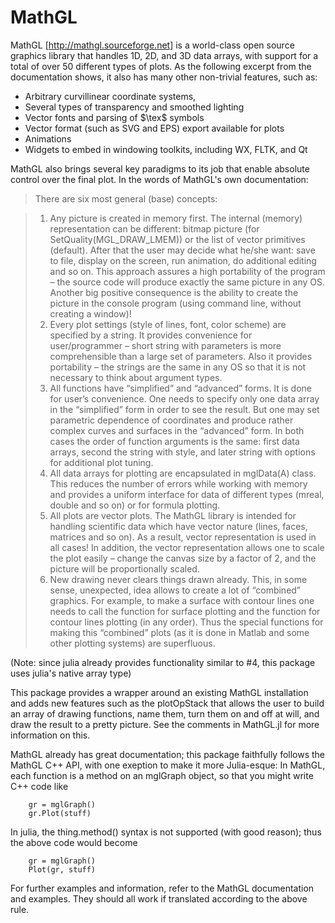 # MathGL

MathGL [http://mathgl.sourceforge.net] is a world-class open source graphics library that handles 1D, 2D, and 3D data arrays, with support for a total of over 50 different types of plots. As the following excerpt from the documentation shows, it also has many other non-trivial features, such as:

 - Arbitrary curvillinear coordinate systems, 
 - Several types of transparency and smoothed lighting
 - Vector fonts and parsing of $\tex$ symbols
 - Vector format (such as SVG and EPS) export available for plots
 - Animations
 - Widgets to embed in windowing toolkits, including WX, FLTK, and Qt


MathGL also brings several key paradigms to its job that enable absolute control over the final plot. In the words of MathGL's own  documentation:

>There are six most general (base) concepts:

> 1. Any picture is created in memory first. The internal (memory) representation can be different: bitmap picture (for SetQuality(MGL_DRAW_LMEM)) or the list of vector primitives (default). After that the user may decide what he/she want: save to file, display on the screen, run animation, do additional editing and so on. This approach assures a high portability of the program – the source code will produce exactly the same picture in any OS. Another big positive consequence is the ability to create the picture in the console program (using command line, without creating a window)!
> 2. Every plot settings (style of lines, font, color scheme) are specified by a string. It provides convenience for user/programmer – short string with parameters is more comprehensible than a large set of parameters. Also it provides portability – the strings are the same in any OS so that it is not necessary to think about argument types.
> 3. All functions have “simplified” and “advanced” forms. It is done for user’s convenience. One needs to specify only one data array in the “simplified” form in order to see the result. But one may set parametric dependence of coordinates and produce rather complex curves and surfaces in the “advanced” form. In both cases the order of function arguments is the same: first data arrays, second the string with style, and later string with options for additional plot tuning.
> 4. All data arrays for plotting are encapsulated in mglData(A) class. This reduces the number of errors while working with memory and provides a uniform interface for data of different types (mreal, double and so on) or for formula plotting.
> 5. All plots are vector plots. The MathGL library is intended for handling scientific data which have vector nature (lines, faces, matrices and so on). As a result, vector representation is used in all cases! In addition, the vector representation allows one to scale the plot easily – change the canvas size by a factor of 2, and the picture will be proportionally scaled.
> 6. New drawing never clears things drawn already. This, in some sense, unexpected, idea allows to create a lot of “combined” graphics. For example, to make a surface with contour lines one needs to call the function for surface plotting and the function for contour lines plotting (in any order). Thus the special functions for making this “combined” plots (as it is done in Matlab and some other plotting systems) are superfluous.

(Note: since julia already provides functionality similar to #4, this package uses julia's native array type)

This package provides a wrapper around an existing MathGL installation and adds new features such as the plotOpStack that allows the user to build an array of drawing functions, name them, turn them on and off at will, and draw the result to a pretty picture. See the comments in MathGL.jl for more information on this.

MathGL already has great documentation; this package faithfully follows the MathGL C++ API, with one exeption to make it more Julia-esque: In MathGL, each function is a method on an mglGraph object, so that you might write C++ code like
```{.cpp}
    gr = mglGraph()
    gr.Plot(stuff)
```

In julia, the thing.method() syntax is not supported (with good reason); thus the above code would become
```{.jl}
    gr = mglGraph()
    Plot(gr, stuff)
```

For further examples and information, refer to the MathGL documentation and examples. They should all work if translated according to the above rule.
